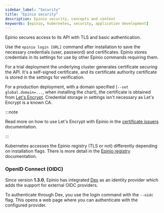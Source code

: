 ```yaml
---
sidebar_label: "Security"
title: "Epinio security"
description: Epinio security, concepts and context
keywords: [epinio, kubernetes, security, application development]
---
```


<!--TODO:
Should we be saying anything about source code level security, automated
with Dependabot, Snyk, whatever?
-->

Epinio secures access to its API with TLS and basic authentication.

Use the `epinio login [URL]` command after installation to save the necessary credentials (user, password) and certificates.
Epinio stores credentials in its settings for use by other Epinio commands requiring them.

For a trial deployment the underlying cluster generates certificate securing the API.
It's a self-signed certificate, and its certificate authority certificate is stored in the settings for verification.

For a production deployment,
with a domain specified (`--set global.domain=...`,
when installing the chart),
the certificate is obtained from [Let's Encrypt](https://letsencrypt.org/).
Credential storage in settings isn't necessary as Let's Encrypt is a known CA.

:::note

Read more on how to use Let's Encrypt with Epinio in the [certificate issuers](../howtos/other/certificate_issuers.md) documentation.

:::

Kubernetes accesses the Epinio registry (TLS or not) differently depending on installation flags.
There is more detail in the [Epinio registry](../explanations/advanced.md#container-registry) documentation.

### OpenID Connect (OIDC)

Since version **1.3.0**, Epinio has integrated [Dex](https://dexidp.io/)
as an identity provider which adds the support for external OIDC providers.

To authenticate through Dex, you use the login command with the `--oidc` flag.
This opens a web page where you can authenticate with the configured provider.
